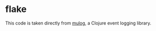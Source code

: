 # flake

This code is taken directly from [mulog](https://github.com/BrunoBonacci/mulog), a Clojure
event logging library.